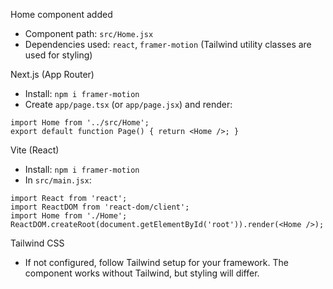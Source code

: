 Home component added

- Component path: `src/Home.jsx`
- Dependencies used: `react`, `framer-motion` (Tailwind utility classes are used for styling)

Next.js (App Router)

- Install: `npm i framer-motion`
- Create `app/page.tsx` (or `app/page.jsx`) and render:

```
import Home from '../src/Home';
export default function Page() { return <Home />; }
```

Vite (React)

- Install: `npm i framer-motion`
- In `src/main.jsx`:

```
import React from 'react';
import ReactDOM from 'react-dom/client';
import Home from './Home';
ReactDOM.createRoot(document.getElementById('root')).render(<Home />);
```

Tailwind CSS

- If not configured, follow Tailwind setup for your framework. The component works without Tailwind, but styling will differ.

